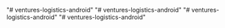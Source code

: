 "# ventures-logistics-android" 
"# ventures-logistics-android" 
"# ventures-logistics-android" 
"# ventures-logistics-android" 
